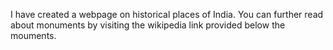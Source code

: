 
I have created a webpage on historical places of India. You can further read about monuments by visiting the wikipedia link provided below the mouments.
